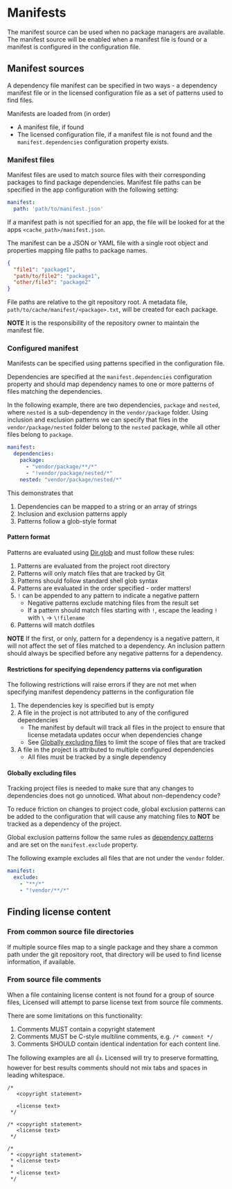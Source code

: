 # Manifests

The manifest source can be used when no package managers are available.  The manifest source will be enabled when a manifest file is found or a manifest is configured in the configuration file.

## Manifest sources

A dependency file manifest can be specified in two ways - a dependency manifest file or in the licensed configuration file as a set of patterns used to find files.

Manifests are loaded from (in order)
- A manifest file, if found
- The licensed configuration file, if a manifest file is not found and the `manifest.dependencies` configuration property exists.

### Manifest files

Manifest files are used to match source files with their corresponding packages to find package dependencies.  Manifest file paths can be specified in the app configuration with the following setting:
```yml
manifest:
  path: 'path/to/manifest.json'
```

If a manifest path is not specified for an app, the file will be looked for at the apps `<cache_path>/manifest.json`.

The manifest can be a JSON or YAML file with a single root object and properties mapping file paths to package names.
```JSON
{
  "file1": "package1",
  "path/to/file2": "package1",
  "other/file3": "package2"
}
```

File paths are relative to the git repository root.  A metadata file, `path/to/cache/manifest/<package>.txt`, will be created for each package.

**NOTE** It is the responsibility of the repository owner to maintain the manifest file.

### Configured manifest

Manifests can be specified using patterns specified in the configuration file.

Dependencies are specified at the `manifest.dependencies` configuration property and should map dependency names to one or more patterns of files matching the dependencies.

In the following example, there are two dependencies, `package` and `nested`, where `nested` is a sub-dependency in the `vendor/package` folder.  Using inclusion and exclusion patterns we can specify that files in the `vendor/package/nested` folder belong to the `nested` package, while all other files belong to `package`.

```yaml
manifest:
  dependencies:
    package:
      - "vendor/package/**/*"
      - "!vendor/package/nested/*"
    nested: "vendor/package/nested/*"
```

This demonstrates that
1. Dependencies can be mapped to a string or an array of strings
2. Inclusion and exclusion patterns apply
3. Patterns follow a glob-style format

#### Pattern format

Patterns are evaluated using [Dir.glob](https://ruby-doc.org/core/Dir.html#method-c-glob) and must follow these rules:
1. Patterns are evaluated from the project root directory
2. Patterns will only match files that are tracked by Git
3. Patterns should follow standard shell glob syntax
4. Patterns are evaluated in the order specified - order matters!
5. `!` can be appended to any pattern to indicate a negative pattern
   - Negative patterns exclude matching files from the result set
   - If a pattern should match files starting with `!`, escape the leading `!` with `\` -> `\!filename`
6. Patterns will match dotfiles

**NOTE** If the first, or only, pattern for a dependency is a negative pattern, it will not affect the set of files matched to a dependency.  An inclusion pattern should always be specified before any negative patterns for a dependency.

#### Restrictions for specifying dependency patterns via configuration

The following restrictions will raise errors if they are not met when specifying manifest dependency patterns in the configuration file

1. The dependencies key is specified but is empty
2. A file in the project is not attributed to any of the configured dependencies
   - The manifest by default will track all files in the project to ensure that license metadata updates occur when dependencies change
   - See [Globally excluding files](#globally-excluding-files) to limit the scope of files that are tracked
3. A file in the project is attributed to multiple configured dependencies
   - All files must be tracked by a single dependency

#### Globally excluding files

Tracking project files is needed to make sure that any changes to dependencies does not go unnoticed.  What about non-dependency code?

To reduce friction on changes to project code, global exclusion patterns can be added to the configuration that will cause any matching files to **NOT** be tracked as a dependency of the project.

Global exclusion patterns follow the same rules as [dependency patterns](#pattern-format) and are set on the `manifest.exclude` property.

The following example excludes all files that are not under the `vendor` folder.

```yaml
manifest:
  exclude:
    - "**/*"
    - "!vendor/**/*"
```

## Finding license content

### From common source file directories

If multiple source files map to a single package and they share a common path under the git repository root, that directory will be used to find license information, if available.

### From source file comments

When a file containing license content is not found for a group of source files,
Licensed will attempt to parse license text from source file comments.

There are some limitations on this functionality:

1. Comments MUST contain a copyright statement
2. Comments MUST be C-style multiline comments, e.g. `/* comment */`
3. Comments SHOULD contain identical indentation for each content line.

The following examples are all :+1:.  Licensed will try to preserve formatting,
however for best results comments should not mix tabs and spaces in leading whitespace.
```
/*
   <copyright statement>

   <license text>
 */

/* <copyright statement>
   <license text>
 */

/*
 * <copyright statement>
 * <license text>
 *
 * <license text>
 */
```
